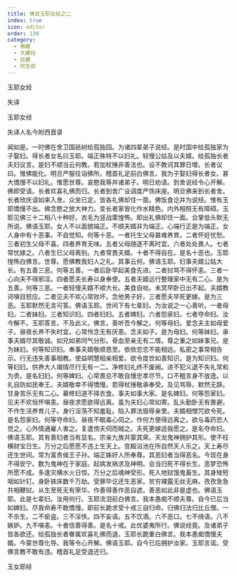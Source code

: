 ```yaml
---
title: 佛说玉耶女经之二
index: true
icon: editor
order: 120
category:
  - 佛藏
  - 大藏经
  - 经藏
  - 阿含部
---
```


  玉耶女经  

失译  

玉耶女经  

失译人名今附西晋录  

闻如是。一时佛在舍卫国祇树给孤独园。为诸四辈弟子说经。是时国中给孤独家为子娶妇。得长者女名曰玉耶。端正殊特不以妇礼。轻慢公姑及以夫婿。给孤独长者夫妇议言。是妇不顺当云何教。若加杖捶非善法也。设不教诃其罪日增。长者议曰。惟佛能化。明旦严服往诣佛所。稽首礼足前白佛言。我为子娶妇得长者女。甚大憍慢不以妇礼。惟愿世尊。哀愍我等并诸弟子。明日劝请。到舍说经令心开解。佛即受请。长者欢喜礼佛而归。长者到舍广设调度严饰床座。明旦佛来到长者舍。长者欣庆请如来入舍。众坐已定。皆各礼佛却住一面。佛饭食讫并为说经。惟有玉耶憍慢不出。佛念愍之放大神力。变长者家皆化作水精色。内外相照无有障碍。玉耶见佛三十二相八十种好。衣毛为竖战栗惶怖。即出礼佛却住一面。合掌低头默无所说。佛语玉耶。女人不以面貌端正。不顺夫婿非为端正。心端行正是为端正。女人身中有十恶事。不自觉知。何等十恶。一者托生父母甚难养育。二者怀妊忧愁。三者初生父母不喜。四者养育无味。五者父母随逐不离时宜。六者处处畏人。七者常忧嫁之。八者生已父母离别。九者常畏夫婿。十者不得自在。是名十恶也。玉耶惶怖白佛言。世尊。愿佛教我妇人之礼。其事云何。佛语玉耶。妇事夫婿公姑大长。有五善三恶。何等五善。一者后卧早起美食先进。二者挝骂不得怀恚。三者一心向夫不得邪淫。四者愿夫长寿以身奉使。五者夫婿远行整理家中无有二心。是为五善。何等三恶。一者轻慢夫婿不顺大长。美食自啖。未冥早卧日出不起。夫婿教诃嗔目怒应。二者见夫不欢心常败坏。念他男子好。三者愿夫早死更嫁。是为三恶。玉耶默然无言可答。佛语玉耶。世间下有七辈妇。为汝说之一心善听。一者母妇。二者妹妇。三者知识妇。四者妇妇。五者婢妇。六者怨家妇。七者夺命妇。汝今解不。玉耶答言。不及此义。佛言。善听吾今解之。何等母妇。爱念夫主如母爱子。昼夜长养不失时宜。心常怜念无有厌患。念夫如子。是为母妇。何等妹妇。承事夫婿尽其敬诚。如兄如弟同气分形。骨血至亲无有二情。尊之重之如妹事兄。是为妹妇。何等知识妇。奉事夫婿敬顺恳至。依依恋恋不能相远。私密之事常相告示。行无违失善事相教。使益明慧相亲相爱。欲令度世如善知识。是为知识妇。何等妇妇。供养大人竭情尽行无有一二。净修妇礼终不废阙。进不犯义退不失礼常和为贵。是名妇妇。何等婢妇。心常畏忌不敢自慢忠孝尽节。口不粗言身不放逸。以礼自防如民奉王。夫婿敬幸不得憍慢。若得杖捶敬承奉受。及见骂辱。默然无辞。甘身苦乐无有二心。募修妇道不择衣食。事夫如事大家。是名婢妇。何等怨家妇。见夫不欢恒怀嗔恚。昼夜求愿欲得远离。虽为夫妇心常如寄。乱头勤卧无有畏避。不作生活养育儿子。身行淫荡不知羞耻。陷入罪法毁辱亲里。夫婿相憎咒欲令死。是名怨家妇。何等夺命妇。昼夜不眠毒心伺之。作何方便得远离之。欲与毒药恐人觉之。心外情通雇人害之。复遣傍夫伺而贼之。夫死更嫁适我愿之。是名夺命妇。佛语玉耶。其有善妇者当有显名。宗亲九族并蒙其荣。天龙鬼神拥护其形。使不枉横财宝日生。万分之后愿愿不违上生天上。宫殿浴池在所自然天人乐之。天上寿尽还生世间。常为富贵侯王子孙。端正姝好人所奉尊。其恶妇者当得恶名。今现在身不得安宁。数为鬼神在于家庭。起病发祸求及神明。会当归死不得长生。恶梦恐怖所愿不成。多逢灾横水火日惊。万分之后魂神受形。死入地狱饿鬼畜生。其身矬短咽如针钉。身卧铁床数千万劫。受罪毕讫还生恶家。贫穷裸露无丝无麻。孜孜急急共相鞭挝。从生至死无有荣华。作善得善作恶自遮。善恶如此非是虚也。佛语玉耶。此是七辈妇。汝用何行。玉耶流泪前白佛言。我本愚痴不顺夫尊。自今已后当如婢妇。尽我命寿不敢憍慢。即前长跪求受十戒三自归命。归佛归法归比丘僧。一不杀生。二不偷盗。三不淫佚。四不妄语。五不饮酒。六不恶口。七不绮语。八不嫉妒。九不嗔恚。十者信善得善。是名十戒。此优婆夷所行。佛说经竟。及诸弟子皆各欲还。给孤独长者眷属欢喜礼佛而退。玉耶长跪重白佛言。我本愚痴憍慢夫婿。今蒙世尊化导。我等令心开解。佛语玉耶。自今已后拥护汝家。玉耶言诺。受佛言教不敢有违。稽首礼足受退还归。  

玉女耶经  
